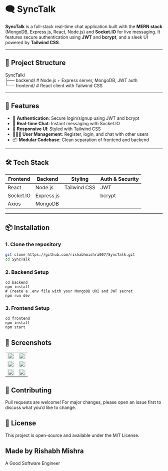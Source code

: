 # 🗨️ SyncTalk

**SyncTalk** is a full-stack real-time chat application built with the **MERN stack** (MongoDB, Express.js, React, Node.js) and **Socket.IO** for live messaging. It features secure authentication using **JWT** and **bcrypt**, and a sleek UI powered by **Tailwind CSS**.

---

## 📁 Project Structure

SyncTalk/ <br/>
├── backend/ # Node.js + Express server, MongoDB, JWT auth <br/>
└── frontend/ # React client with Tailwind CSS

---

## 🚀 Features

- 🔐 **Authentication**: Secure login/signup using JWT and bcrypt
- 💬 **Real-time Chat**: Instant messaging with Socket.IO
- 🎨 **Responsive UI**: Styled with Tailwind CSS
- 🧑‍🤝‍🧑 **User Management**: Register, login, and chat with other users
- 📦 **Modular Codebase**: Clean separation of frontend and backend

---

## 🛠️ Tech Stack

| Frontend        | Backend         | Styling        | Auth & Security |
|----------------|-----------------|----------------|-----------------|
| React          | Node.js         | Tailwind CSS   | JWT             |
| Socket.IO      | Express.js      |                | bcrypt          |
| Axios          | MongoDB         |                |                 |

---

## 📦 Installation

### 1. Clone the repository
```bash
git clone https://github.com/rishabhmishra007/SyncTalk.git
cd SyncTalk
```
### 2. Backend Setup
```
cd backend
npm install
# Create a .env file with your MongoDB URI and JWT secret
npm run dev
```
### 3. Frontend Setup
```
cd frontend
npm install
npm start
```
## 📸 Screenshots
<table>
  <tr>
    <td><img src="https://github.com/user-attachments/assets/b47a3243-5221-4c6f-8df1-f30a2c05d197" width="100%"></td>
    <td><img src="https://github.com/user-attachments/assets/f1fd4163-c6f0-420f-8cd3-f93c219f59e2" width="100%"></td>
  </tr>
  <tr>
    <td><img src="https://github.com/user-attachments/assets/809273a4-5674-433d-ab81-f8f4abe26dd0" width="100%"></td>
    <td><img src="https://github.com/user-attachments/assets/ed67959b-a6f5-4270-89e8-6e05e4ab2a6c" width="100%"></td>
  </tr>
  <tr>
    <td><img src="https://github.com/user-attachments/assets/2df3140b-9edc-4fd8-a9d8-4611b0f39edb" width="100%"></td>
    <td><img src="https://github.com/user-attachments/assets/f19cd375-e75c-4099-a20d-851917275dba" width="100%"></td>
  </tr>  
</table>

## 🤝 Contributing
Pull requests are welcome! For major changes, please open an issue first to discuss what you’d like to change.

## 📄 License
This project is open-source and available under the MIT License.

## Made by Rishabh Mishra 
A Good Software Engineer
